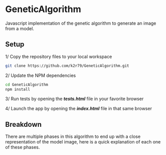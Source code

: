 # GeneticAlgorithm
Javascript implementation of the genetic algorithm to generate an image from a model.

## Setup
1/ Copy the repository files to your local workspace
```sh
git clone https://github.com/k2r79/GeneticAlgorithm.git
```

2/ Update the NPM dependencies
```sh
cd GeneticAlgorithm
npm install
```

3/ Run tests by opening the ***tests.html*** file in your favorite browser

4/ Launch the app by opening the ***index.html*** file in that same browser

## Breakdown
There are multiple phases in this algorithm to end up with a close representation of the model image, here is a quick explanation of each one of these phases.
